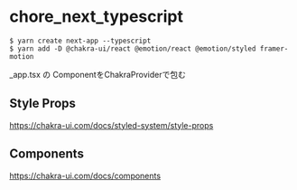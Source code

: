 # chore_next_typescript

```
$ yarn create next-app --typescript
$ yarn add -D @chakra-ui/react @emotion/react @emotion/styled framer-motion
```

_app.tsx の ComponentをChakraProviderで包む

## Style Props

https://chakra-ui.com/docs/styled-system/style-props

## Components

https://chakra-ui.com/docs/components
